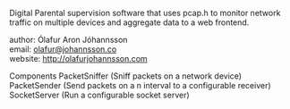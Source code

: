 Digital Parental supervision software that uses pcap.h
to monitor network traffic on multiple devices and
aggregate data to a web frontend.


author: Ólafur Aron Jóhannsson<br>
email: olafur@johannsson.co<br>
website: http://olafurjohannsson.com<br>

Components
  PacketSniffer (Sniff packets on a network device)
  PacketSender  (Send packets on a n interval to a configurable receiver)
  SocketServer  (Run a configurable socket server)
  
